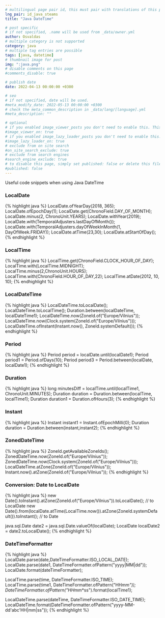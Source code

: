 ```yaml
---
# multilingual page pair id, this must pair with translations of this page. (This name must be unique)
lng_pair: id_java_steams
title: "Java DateTime"

# post specific
# if not specified, .name will be used from _data/owner.yml
author: Osvaldas
# multiple category is not supported
category: java
# multiple tag entries are possible
tags: [java, datetime]
# thumbnail image for post
img: ":java.png"
# disable comments on this page
#comments_disable: true

# publish date
date: 2022-04-13 00:00:00 +0300

# seo
# if not specified, date will be used.
#meta_modify_date: 2022-05-13 00:00:00 +0300
# check the meta_common_description in _data/lang/[language].yml
#meta_description: ""

# optional
# if you enabled image_viewer_posts you don't need to enable this. This is only if image_viewer_posts = false
#image_viewer_on: true
# if you enabled image_lazy_loader_posts you don't need to enable this. This is only if image_lazy_loader_posts = false
#image_lazy_loader_on: true
# exclude from on site search
#on_site_search_exclude: true
# exclude from search engines
#search_engine_exclude: true
# to disable this page, simply set published: false or delete this file
#published: false
---
```

<!-- outline-start -->

Useful code snippets when using Java DateTime

<!-- outline-end -->

### LocalDate

{% highlight java %}
LocalDate.ofYearDay(2018, 365);
LocalDate.ofEpochDay(1);
LocalDate.get(ChronoField.DAY_OF_MONTH);
LocalDate.minus(2, ChronoUnit.YEARS);
LocalDate.withYear(2019);
LocalDate.with(TemporalAdjusters.lastDayOfMonth());
LocalDate.with(TemporalAdjusters.dayOfWeekInMonth(1, DayOfWeek.FRIDAY));
LocalDate.atTime(23,30);
LocalDate.atStartOfDay();
{% endhighlight %}

### LocalTime

{% highlight java %}
LocalTime.get(ChronoField.CLOCK_HOUR_OF_DAY);
LocalTime.with(LocalTime.MIDNIGHT);
LocalTime.minus(2,ChronoUnit.HOURS);
LocalTime.with(ChronoField.HOUR_OF_DAY,22);
LocalTime.atDate(2012, 10, 10);
{% endhighlight %}

### LocalDateTime

{% highlight java %}
LocalDateTime.toLocalDate();
LocalDateTime.toLocalTime();
Duration.between(localDateTime, localDateTime1);
LocalDateTime.now(ZoneId.of("Europe/Vilnius"));
LocalDateTime.now(Clock.system(ZoneId.of("Europe/Vilnius")));
LocalDateTime.ofInstant(Instant.now(), ZoneId.systemDefault());
{% endhighlight %}

### Period

{% highlight java %}
Period period = localDate.until(localDate1);
Period period1 = Period.ofDays(10);
Period period3 = Period.between(localDate, localDate1);
{% endhighlight %}

### Duration

{% highlight java %}
long minutesDiff = localTime.until(localTime1, ChronoUnit.MINUTES);
Duration duration = Duration.between(localTime, localTime1);
Duration duration1 = Duration.ofHours(3);
{% endhighlight %}

### Instant

{% highlight java %}
Instant instant1 = Instant.ofEpochMilli(0);
Duration duration = Duration.between(instant,instant2);
{% endhighlight %}

### ZonedDateTime

{% highlight java %}
ZoneId.getAvailableZoneIds();
ZonedDateTime.now(ZoneId.of("Europe/Vilnius"));
ZonedDateTime.now(Clock.system(ZoneId.of("Europe/Vilnius")));
LocalDateTime.atZone(ZoneId.of("Europe/Vilnius"));
Instant.now().atZone(ZoneId.of("Europe/Vilnius"));
{% endhighlight %}

### Conversion: Date to LocalDate

{% highlight java %}
new Date().toInstant().atZone(ZoneId.of("Europe/Vilnius")).toLocalDate(); // to LocalDate
new Date().from(localDate.atTime(LocalTime.now()).atZone(ZoneId.systemDefault()).toInstant(); // to Date

java.sql.Date date2 = java.sql.Date.valueOf(localDate);
LocalDate localDate2 = date2.toLocalDate();
{% endhighlight %}

### DateTimeFormatter

{% highlight java %}
LocalDate.parse(date,DateTimeFormatter.ISO_LOCAL_DATE);
LocalDate.parse(date1, DateTimeFormatter.ofPattern("yyyy|MM|dd"));
LocalDate.format(dateTimeFormatter);

LocalTime.parse(time, DateTimeFormatter.ISO_TIME);
LocalTime.parse(time1, DateTimeFormatter.ofPattern("HH*mm"));
DateTimeFormatter.ofPattern("HH*mm*ss").format(localTime1);

LocalDateTime.parse(dateTime, DateTimeFormatter.ISO_DATE_TIME);
LocalDateTime.format(DateTimeFormatter.ofPattern("yyyy-MM-dd'abc'HH|mm|ss"));
{% endhighlight %}
